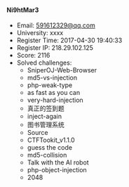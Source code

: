 #### Ni9htMar3  

* Email: 591612329@qq.com  
* University: xxxx  
* Register Time: 2017-04-30 19:40:33  
* Register IP: 218.29.102.125  
* Score: 2116  
* Solved challenges: 
  * SniperOJ-Web-Browser  
  * md5-vs-injection  
  * php-weak-type  
  * as fast as you can  
  * very-hard-injection  
  * 真正的签到题  
  * inject-again  
  * 图书管理系统  
  * Source  
  * CTFTookit_v1.1.0  
  * guess the code  
  * md5-collision  
  * Talk with the AI robot  
  * php-object-injection  
  * 2048  
